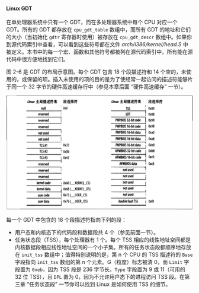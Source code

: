 #### Linux GDT

在单处理器系统中只有一个 GDT，而在多处理器系统中每个 CPU 对应一个 GDT。所有的 GDT 都存放在 `cpu_gdt_table` 数组中，而所有 GDT 的地址和它们的大小（当初始化 `gdtr` 寄存器时使用）被存放在 `cpu_gdt_descr` 数组中。如果你到源代码索引中查看，可以看到这些符号都在文件 *arch/i386/kernel/head.S* 中被定义。本书中的每一个宏、函数和其他符号都被列在源代码索引中，所有能在源代码中很方便地找到它们。

图 2-6 是 GDT 的布局示意图。每个 GDT 包含 18 个段描述符和 14 个空的，未使用的，或保留的项。插入未使用的项的目的是为了使经常一起访问的描述符能够片于同一个 32 字节的硬件高速缓存行中（参见本章后面 “硬件高速缓存” 一节）。

![图 2-6：全局描述符表](../static/2_6.jpg)

每一个 GDT 中包含的 18 个段描述符指向下列的段：
- 用户态和内核态下的代码段和数据段共 4 个（参见前面一节）。
- 任务状态段（TSS），每个处理器有 1 个。每个 TSS 相应的线性地址空间都是内核数据段相应线性地址空间的一个小子集。所有的任务状态段都顺序地存放在 `init_tss` 数组中；值得特别说明的是，第 n 个 CPU 的 TSS 描述符的 `Base` 字段指向 `init_tss` 数组的第 n 个元素。G（粒度）标志被清 0，而 `Limit` 字段置为 `0xeb`，因为 TSS 段是 236 字节长。`Type` 字段置为 9 或 11（可用的 32 位 TSS），且 `DPL` 置为 0，因为不允许用户态下的进程访问 TSS 段。在第三章 “任务状态段” 一节你可以找到 Linux 是如何使用 TSS 的细节。
